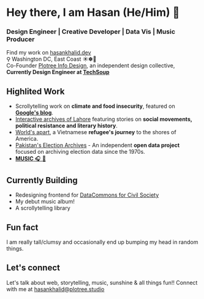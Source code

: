 # Hey there, I am Hasan (He/Him) 👋

### Design Engineer | Creative Developer | Data Vis | Music Producer
Find my work on [hasankhalid.dev](https://hasankhalid.dev/)\
⚲ Washington DC, East Coast ☀️✽🍂\
Co-Founder [Plotree Info Design](https://plotree.studio/), an independent design collective, **Currently Design Engineer at [TechSoup](https://www.techsoup.org/)**

## Highlited Work
- Scrollytelling work on **climate and food insecurity**, featured on **[Google's blog](https://blog.google/technology/ai/google-data-commons-ai/)**.
- [Interactive archives of Lahore](https://archive.lums.edu.pk/interactives/home) featuring stories on **social movements, political resistance and literary history**.
- [World's apart](https://maikimle.com/), a Vietnamese **refugee's journey** to the shores of America.
- [Pakistan's Election Archives](https://elections.plotree.fun/) - An independent **open data project** focused on archiving election data since the 1970s.
- [**MUSIC** 🎧 🎹](https://open.spotify.com/artist/25EwXpRGFy61qsVC13PAp1?si=vmow3-cGSVCy_tEHkUfdzg)

## Currently Building
- Redesigning frontend for [DataCommons for Civil Society](https://datacommons.techsoup.org/)
- My debut music album!
- A scrollytelling library

## Fun fact
I am really tall/clumsy and occasionally end up bumping my head in random things.

## Let's connect
Let's talk about web, storytelling, music, sunshine & all things fun!! Connect with me at [hasankhalid@plotree.studio](mailto:hasankhalid@plotree.studio)

<!--
**hasankhalid/hasankhalid** is a ✨ _special_ ✨ repository because its `README.md` (this file) appears on your GitHub profile.

Here are some ideas to get you started:

- 🔭 I’m currently working on ...
- 🌱 I’m currently learning ...
- 👯 I’m looking to collaborate on ...
- 🤔 I’m looking for help with ...
- 💬 Ask me about ...
- 📫 How to reach me: ...
- 😄 Pronouns: ...
- ⚡ Fun fact: ...
-->
